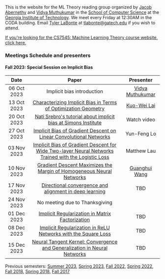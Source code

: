 This is the website for the ML Theory reading group organized by [Jacob Abernethy](https://www.cc.gatech.edu/~jabernethy9/) and [Vidya Muthukumar](https://vmuthukumar.ece.gatech.edu/) in the [School of Computer Science](https://www.scs.gatech.edu/) at the [Georgia Institute of Technology](http://www.gatech.edu/). We meet every Friday at 12:30AM in the CODA building. Email [Tyler LaBonte](https://tyler-labonte.com) at <tlabonte@gatech.edu> if you wish to attend.

[If you're looking for the CS7545: Machine Learning Theory course website, click here.](./CS7545)

### Meetings Schedule and presenters

#### Fall 2023: Special Session on Implicit Bias

| Date        | Paper                                                                                                            | Presenter                                               |
| :---------: | :----------------------------------------------------------------------------------------------------------------------------: | :--------------------------------------------------------------------------: |
| 06 Oct 2023 | Implicit bias introduction                    | [Vidya Muthukumar](https://vmuthukumar.ece.gatech.edu/)                               |
| 13 Oct 2023 | [Characterizing Implicit Bias in Terms of Optimization Geometry](https://proceedings.mlr.press/v80/gunasekar18a.html)                               | [Kuo-Wei Lai](https://kuoweilai.com/)                                |
| 20 Oct 2023  | [Nati Srebro's tutorial about implicit bias at Simons Institute](https://simons.berkeley.edu/talks/tutorial-implicit-bias-ii)                               | Watch video                                                                    |
| 27 Oct 2023 | [Implicit Bias of Gradient Descent on Linear Convolutional Networks](https://proceedings.neurips.cc/paper/2018/hash/0e98aeeb54acf612b9eb4e48a269814c-Abstract.html)                               | Yun-Feng Lo                                                            | 
| 03 Nov 2023 | [Implicit Bias of Gradient Descent for Wide Two-layer Neural Networks Trained with the Logistic Loss](https://proceedings.mlr.press/v125/chizat20a.html)                               | Matthew Lau                                                                 |
| 10 Nov 2023 | [Gradient Descent Maximizes the Margin of Homogeneous Neural Networks](https://arxiv.org/abs/1906.05890)               | [Guanghui Wang](https://guanghui-wang-gatech.github.io/) |
| 17 Nov 2023  | [Directional convergence and alignment in deep learning](https://arxiv.org/abs/2006.06657)              | TBD                                  |
| 24 Nov 2023 | No meeting due to Thanksgiving                                                                     |                                                                              |
| 01 Dec 2023 | [Implicit Regularization in Matrix Factorization](https://arxiv.org/abs/1705.09280)                                               | TBD                                                                             |
| 08 Dec 2023 | [Implicit Regularization in ReLU Networks with the Square Loss](https://arxiv.org/abs/2012.05156)                                         | TBD                                                                             |
| 15 Dec 2023 | [Neural Tangent Kernel: Convergence and Generalization in Neural Networks](https://arxiv.org/abs/1806.07572)                     | TBD                                 |


Previous semesters: [Summer 2023](summer23), [Spring 2023](spring23), [Fall 2022](fall22), [Spring 2022](spring22), [Fall 2018](fall18), [Spring 2018](spring18), [Fall 2017](fall17)
